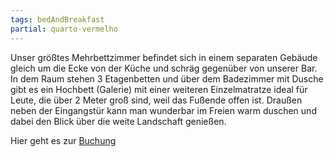 ```yaml
---
tags: bedAndBreakfast
partial: quarto-vermelho
---
```


Unser größtes Mehrbettzimmer befindet sich in einem separaten Gebäude gleich um die Ecke von der Küche und schräg gegenüber von unserer Bar. In dem Raum stehen 3 Etagenbetten und über dem Badezimmer mit Dusche gibt es ein Hochbett (Galerie) mit einer weiteren Einzelmatratze ideal für Leute, die über 2 Meter groß sind, weil das Fußende offen ist. Draußen neben der Eingangstür kann man wunderbar im Freien warm duschen und dabei den Blick über die weite Landschaft genießen.

Hier geht es zur <a name="booking-link" href="https://da-silva-bike-surf-camp.bookinglayer.io/#/product/59455">Buchung</a>
